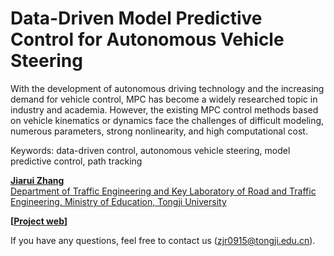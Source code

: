 # Data-Driven Model Predictive Control for Autonomous Vehicle Steering

With the development of autonomous driving technology and the increasing demand for vehicle control, MPC has become a widely researched topic in industry and academia. However, the existing MPC control methods based on vehicle kinematics or dynamics face the challenges of difficult modeling, numerous parameters, strong nonlinearity, and high computational cost.

Keywords: data-driven control, autonomous vehicle steering, model predictive control, path tracking

**[Jiarui Zhang](https://tops.tongji.edu.cn/info/1132/1815.htm)**  
[Department of Traffic Engineering and Key Laboratory of Road and Traffic Engineering, Ministry of Education, Tongji University](https://tops.tongji.edu.cn/)  

**[[Project web](https://john0915aaa.github.io/Data-Driven-Model-Predictive-Control-for-Autonomous-Vehicle-Steering/)]**

If you have any questions, feel free to contact us (zjr0915@tongji.edu.cn).

